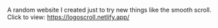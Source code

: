 A random website I  created just to try new things like the smooth scroll.
Click to view: https://logoscroll.netlify.app/